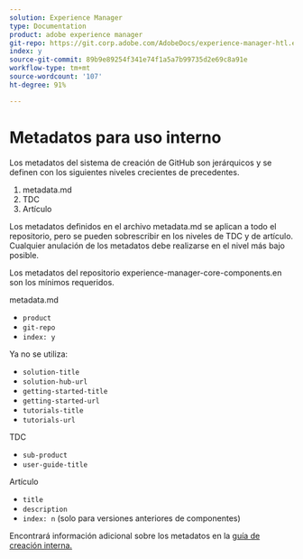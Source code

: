 ```yaml
---
solution: Experience Manager
type: Documentation
product: adobe experience manager
git-repo: https://git.corp.adobe.com/AdobeDocs/experience-manager-htl.es-ES
index: y
source-git-commit: 89b9e89254f341e74f1a5a7b99735d2e69c8a91e
workflow-type: tm+mt
source-wordcount: '107'
ht-degree: 91%

---
```



# Metadatos para uso interno

Los metadatos del sistema de creación de GitHub son jerárquicos y se definen con los siguientes niveles crecientes de precedentes.

1. metadata.md
1. TDC
1. Artículo

Los metadatos definidos en el archivo metadata.md se aplican a todo el repositorio, pero se pueden sobrescribir en los niveles de TDC y de artículo. Cualquier anulación de los metadatos debe realizarse en el nivel más bajo posible.

Los metadatos del repositorio experience-manager-core-components.en son los mínimos requeridos.

metadata.md

* `product`
* `git-repo`
* `index: y`

Ya no se utiliza:

* `solution-title`
* `solution-hub-url`
* `getting-started-title`
* `getting-started-url`
* `tutorials-title`
* `tutorials-url`

TDC

* `sub-product`
* `user-guide-title`

Artículo

* `title`
* `description`
* `index: n` (solo para versiones anteriores de componentes)

Encontrará información adicional sobre los metadatos en la [guía de creación interna.](https://experienceleague.adobe.com/docs/authoring-guide-exl/using/authoring/features/metadata.html#solution)

